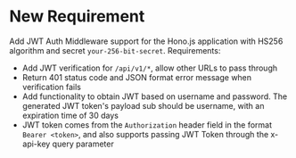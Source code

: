 # New Requirement

Add JWT Auth Middleware support for the Hono.js application with HS256 algorithm and secret `your-256-bit-secret`. Requirements:

- Add JWT verification for `/api/v1/*`, allow other URLs to pass through
- Return 401 status code and JSON format error message when verification fails
- Add functionality to obtain JWT based on username and password. The generated JWT token's payload sub should be username, with an expiration time of 30 days
- JWT token comes from the `Authorization` header field in the format `Bearer <token>`, and also supports passing JWT Token through the x-api-key query parameter


